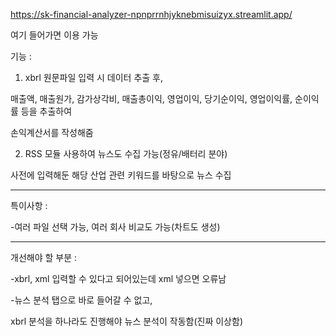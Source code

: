 https://sk-financial-analyzer-npnprrnhjyknebmisuizyx.streamlit.app/

여기 들어가면 이용 가능

기능 : 
1. xbrl 원문파일 입력 시 데이터 추출 후,

매출액, 매출원가, 감가상각비, 매출총이익, 영업이익, 당기순이익, 영업이익률, 순이익률 등을 추출하여

손익계산서를 작성해줌

2. RSS 모듈 사용하여 뉴스도 수집 가능(정유/배터리 분야)

사전에 입력해둔 해당 산업 관련 키워드를 바탕으로 뉴스 수집

------------------------------

특이사항 :

-여러 파일 선택 가능, 여러 회사 비교도 가능(차트도 생성)


------------------------------

개선해야 할 부분 : 

-xbrl, xml 입력할 수 있다고 되어있는데 xml 넣으면 오류남

-뉴스 분석 탭으로 바로 들어갈 수 없고, 

xbrl 분석을 하나라도 진행해야 뉴스 분석이 작동함(진짜 이상함)
